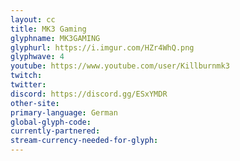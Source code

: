 ```yaml
---
layout: cc
title: MK3 Gaming
glyphname: MK3GAMING
glyphurl: https://i.imgur.com/HZr4WhQ.png
glyphwave: 4
youtube: https://www.youtube.com/user/Killburnmk3
twitch: 
twitter: 
discord: https://discord.gg/ESxYMDR
other-site: 
primary-language: German
global-glyph-code: 
currently-partnered: 
stream-currency-needed-for-glyph: 
---
```


